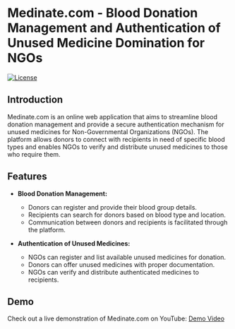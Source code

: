 # Medinate.com - Blood Donation Management and Authentication of Unused Medicine Domination for NGOs


[![License](https://img.shields.io/badge/license-MIT-blue.svg)](https://opensource.org/licenses/MIT)

## Introduction

Medinate.com is an online web application that aims to streamline blood donation management and provide a secure authentication mechanism for unused medicines for Non-Governmental Organizations (NGOs). The platform allows donors to connect with recipients in need of specific blood types and enables NGOs to verify and distribute unused medicines to those who require them.

## Features

- **Blood Donation Management:**
  - Donors can register and provide their blood group details.
  - Recipients can search for donors based on blood type and location.
  - Communication between donors and recipients is facilitated through the platform.

- **Authentication of Unused Medicines:**
  - NGOs can register and list available unused medicines for donation.
  - Donors can offer unused medicines with proper documentation.
  - NGOs can verify and distribute authenticated medicines to recipients.

## Demo

Check out a live demonstration of Medinate.com on YouTube: [Demo Video]([https://youtu.be/2C5uKb283Q8])
